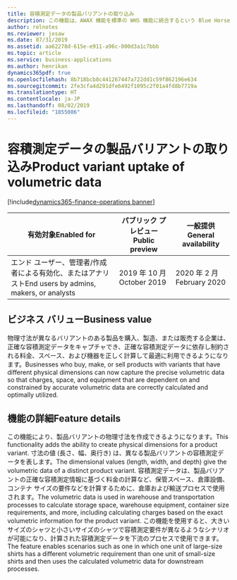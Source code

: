 ```yaml
---
title: 容積測定データの製品バリアントの取り込み
description: この機能は、AWAX 機能を標準の WHS 機能に統合するという Blue Horseshoe との契約から始まります。 この機能により、製品バリアントの物理寸法を保存し、輸送費や保管に必要なスペースに関連した正しい容積測定データの計算など、後工程でこれらを使用できるようになります。
author: relnotes
ms.reviewer: josaw
ms.date: 07/31/2019
ms.assetid: aa62278d-615e-e911-a96c-000d3a1c7bbb
ms.topic: article
ms.service: business-applications
ms.author: henrikan
dynamics365pdf: true
ms.openlocfilehash: 8b718bcb8c441267447a722dd1c59f862196e634
ms.sourcegitcommit: 2fe3cfa4d291dfe6492f1095c2f01a4fd8b7719a
ms.translationtype: HT
ms.contentlocale: ja-JP
ms.lasthandoff: 08/02/2019
ms.locfileid: "1855086"
---
```

# <a name="product-variant-uptake-of-volumetric-data"></a><span data-ttu-id="04ca7-104">容積測定データの製品バリアントの取り込み</span><span class="sxs-lookup"><span data-stu-id="04ca7-104">Product variant uptake of volumetric data</span></span>
[!include[dynamics365-finance-operations banner](../includes/dynamics365-finance-operations.md)]

| <span data-ttu-id="04ca7-105">有効対象</span><span class="sxs-lookup"><span data-stu-id="04ca7-105">Enabled for</span></span>    |  <span data-ttu-id="04ca7-106">パブリック プレビュー</span><span class="sxs-lookup"><span data-stu-id="04ca7-106">Public preview</span></span> | <span data-ttu-id="04ca7-107">一般提供</span><span class="sxs-lookup"><span data-stu-id="04ca7-107">General availability</span></span> | 
| ---------- | ---------- |---------- |
|<span data-ttu-id="04ca7-108">エンド ユーザー、管理者/作成者による有効化、またはアナリスト</span><span class="sxs-lookup"><span data-stu-id="04ca7-108">End users by admins, makers, or analysts</span></span>|<span data-ttu-id="04ca7-109">2019 年 10 月</span><span class="sxs-lookup"><span data-stu-id="04ca7-109">October 2019</span></span>| <span data-ttu-id="04ca7-110">2020 年 2 月</span><span class="sxs-lookup"><span data-stu-id="04ca7-110">February 2020</span></span>|


## <a name="business-value"></a><span data-ttu-id="04ca7-111">ビジネス バリュー</span><span class="sxs-lookup"><span data-stu-id="04ca7-111">Business value</span></span>
<!-- bv start -->
<span data-ttu-id="04ca7-112">物理寸法が異なるバリアントのある製品を購入、製造、または販売する企業は、正確な容積測定データをキャプチャでき、正確な容積測定データに依存し制約される料金、スペース、および機器を正しく計算して最適に利用できるようになります。</span><span class="sxs-lookup"><span data-stu-id="04ca7-112">Businesses who buy, make, or sell products with variants that have different physical dimensions can now capture the precise volumetric data so that charges, space, and equipment that are dependent on and constrained by accurate volumetric data are correctly calculated and optimally utilized.</span></span>
<!-- bv end -->



## <a name="feature-details"></a><span data-ttu-id="04ca7-113">機能の詳細</span><span class="sxs-lookup"><span data-stu-id="04ca7-113">Feature details</span></span>
<!--feature detail start -->
<span data-ttu-id="04ca7-114">この機能により、製品バリアントの物理寸法を作成できるようになります。</span><span class="sxs-lookup"><span data-stu-id="04ca7-114">This functionality adds the ability to create physical dimensions for a product variant.</span></span> <span data-ttu-id="04ca7-115">寸法の値 (長さ、幅、奥行き) は、異なる製品バリアントの容積測定データを表します。</span><span class="sxs-lookup"><span data-stu-id="04ca7-115">The dimensional values (length, width, and depth) give the volumetric data of a distinct product variant.</span></span> <span data-ttu-id="04ca7-116">容積測定データは、製品バリアントの正確な容積測定情報に基づく料金の計算など、保管スペース、倉庫設備、コンテナ サイズの要件などを計算するために、倉庫および輸送プロセスで使用されます。</span><span class="sxs-lookup"><span data-stu-id="04ca7-116">The volumetric data is used in warehouse and transportation processes to calculate storage space, warehouse equipment, container size requirements, and more, including calculating charges based on the exact volumetric information for the product variant.</span></span> <span data-ttu-id="04ca7-117">この機能を使用すると、大きいサイズのシャツと小さいサイズのシャツで容積測定要件が異なるようなシナリオが可能になり、計算された容積測定データを下流のプロセスで使用できます。</span><span class="sxs-lookup"><span data-stu-id="04ca7-117">The feature enables scenarios such as one in which one unit of large-size shirts has a different volumetric requirement than one unit of small-size shirts and then uses the calculated volumetric data for downstream processes.</span></span>
<!--feature detail end -->











